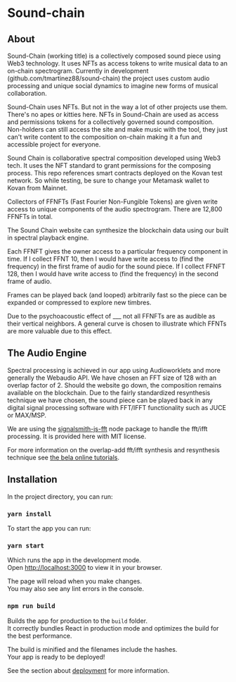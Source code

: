# Sound-chain

## About
Sound-Chain (working title) is a collectively composed sound piece using Web3 technology. It uses NFTs as access tokens to write musical data to an on-chain spectrogram. Currently in development (github.com/tmartinez88/sound-chain) the project uses custom audio processing and unique social dynamics to imagine new forms of musical collaboration. 

Sound-Chain uses NFTs. But not in the way a lot of other projects use them. There's no apes or kitties here. NFTs in Sound-Chain are used as access and permissions tokens for a collectively governed sound composition. Non-holders can still access the site and make music with the tool, they just can't write content to the composition on-chain making it a fun and accessible project for everyone.  

Sound Chain is collaborative spectral composition developed using Web3 tech. It uses the NFT standard
to grant permissions for the composing process. This repo references smart contracts deployed on the Kovan test network. So while testing, be sure to change your Metamask wallet to Kovan from Mainnet.

Collectors of FFNFTs (Fast Fourier Non-Fungible Tokens) are given write access to unique components of the audio spectrogram. There are 12,800 FFNFTs in total.

The Sound Chain website can synthesize the blockchain data using our built in spectral
playback engine.

Each FFNFT gives the owner access to a particular frequency component in time. If I collect FFNT 10, then I would have write access to (find the frequency) in the first frame of audio for the sound piece. If I collect FFNFT 128, then I would have write access to (find the frequency) in the second frame of audio.

Frames can be played back (and looped) arbitrarily fast so the piece can be expanded or compressed to explore new timbres.

Due to the psychoacoustic effect of ___ not all FFNFTs are as audible as their vertical neighbors. A general curve is chosen to illustrate which FFNTs are more valuable due to this effect.

## The Audio Engine

Spectral processing is achieved in our app using Audioworklets and more generally the Webaudio API. We have chosen an FFT size of 128 with an overlap factor of 2. Should the website go down, the composition remains available on the blockchain. Due to the fairly standardized resynthesis technique we have chosen, the sound piece can be played back in any digital signal processing software with FFT/IFFT functionality such as JUCE or MAX/MSP.

We are using the [signalsmith-js-fft](https://www.npmjs.com/package/signalsmith-js-fft) node package to handle the fft/ifft processing. It is provided here with MIT license.

For more information on the overlap-add fft/ifft synthesis and resynthesis technique see [the bela online tutorials](https://learn.bela.io/tutorials/c-plus-plus-for-real-time-audio-programming/phase-vocoder-part-1/).

## Installation
In the project directory, you can run:
### `yarn install`

To start the app you can run:

### `yarn start`

Which runs the app in the development mode.\
Open [http://localhost:3000](http://localhost:3000) to view it in your browser.

The page will reload when you make changes.\
You may also see any lint errors in the console.

### `npm run build`

Builds the app for production to the `build` folder.\
It correctly bundles React in production mode and optimizes the build for the best performance.

The build is minified and the filenames include the hashes.\
Your app is ready to be deployed!

See the section about [deployment](https://facebook.github.io/create-react-app/docs/deployment) for more information.
